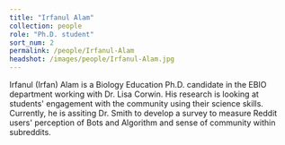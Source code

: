 ```yaml
---
title: "Irfanul Alam"
collection: people
role: "Ph.D. student"
sort_num: 2
permalink: /people/Irfanul-Alam
headshot: /images/people/Irfanul-Alam.jpg
---
```


Irfanul (Irfan) Alam is a Biology Education Ph.D. candidate in the EBIO department working with Dr. Lisa Corwin. His research is looking at students' engagement with the community using their science skills. Currently, he is assiting Dr. Smith to develop a survey to measure Reddit users' perception of Bots and Algorithm and sense of community within subreddits.    
